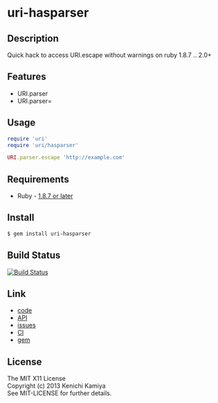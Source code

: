 uri-hasparser
==============

Description
-----------

Quick hack to access URI.escape without warnings on ruby 1.8.7 .. 2.0+

Features
--------

* URI.parser
* URI.parser=

Usage
-----

```ruby
require 'uri'
require 'uri/hasparser'

URI.parser.escape 'http://example.com'
```

Requirements
-------------

* Ruby - [1.8.7 or later](http://travis-ci.org/#!/kachick/uri-hasparser)

Install
-------

```bash
$ gem install uri-hasparser
```

Build Status
-------------

[![Build Status](https://secure.travis-ci.org/kachick/uri-hasparser.png)](http://travis-ci.org/kachick/uri-hasparser)

Link
----

* [code](https://github.com/kachick/uri-hasparser)
* [API](http://kachick.github.com/uri-hasparser/yard/frames.html)
* [issues](https://github.com/kachick/uri-hasparser/issues)
* [CI](http://travis-ci.org/#!/kachick/uri-hasparser)
* [gem](https://rubygems.org/gems/uri-hasparser)

License
--------

The MIT X11 License  
Copyright (c) 2013 Kenichi Kamiya  
See MIT-LICENSE for further details.
